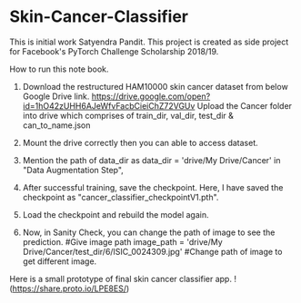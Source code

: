 # Skin-Cancer-Classifier
This is initial work Satyendra Pandit. This project is created as side project for Facebook's PyTorch Challenge Scholarship 2018/19.

How to run this note book.
1. Download the restructured HAM10000 skin cancer dataset from below Google Drive link.
https://drive.google.com/open?id=1hO42zUHH6AJeWfvFacbCieiChZ72VGUv
Upload the Cancer folder into drive which comprises of train_dir, val_dir, test_dir & can_to_name.json

2. Mount the drive correctly then you can able to access dataset.
3. Mention the path of data_dir as data_dir = 'drive/My Drive/Cancer' in "Data Augmentation Step",
4. After successful training, save the checkpoint. Here, I have saved the checkpoint as "cancer_classifier_checkpointV1.pth".
5. Load the checkpoint and rebuild the model again. 
6. Now, in Sanity Check, you can change the path of image to see the prediction.
#Give image path
image_path = 'drive/My Drive/Cancer/test_dir/6/ISIC_0024309.jpg' #Change path of image to get different image.

Here is a small prototype of final skin cancer classifier app. !(https://share.proto.io/LPE8ES/)
